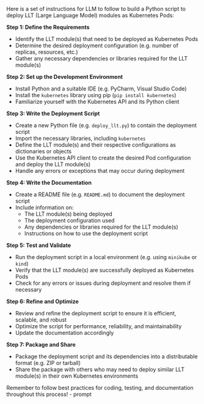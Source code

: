 Here is a set of instructions for LLM to follow to build a Python script to deploy LLT (Large Language Model) modules as Kubernetes Pods:

**Step 1: Define the Requirements**

* Identify the LLT module(s) that need to be deployed as Kubernetes Pods
* Determine the desired deployment configuration (e.g. number of replicas, resources, etc.)
* Gather any necessary dependencies or libraries required for the LLT module(s)

**Step 2: Set up the Development Environment**

* Install Python and a suitable IDE (e.g. PyCharm, Visual Studio Code)
* Install the `kubernetes` library using pip (`pip install kubernetes`)
* Familiarize yourself with the Kubernetes API and its Python client

**Step 3: Write the Deployment Script**

* Create a new Python file (e.g. `deploy_llt.py`) to contain the deployment script
* Import the necessary libraries, including `kubernetes`
* Define the LLT module(s) and their respective configurations as dictionaries or objects
* Use the Kubernetes API client to create the desired Pod configuration and deploy the LLT module(s)
* Handle any errors or exceptions that may occur during deployment

**Step 4: Write the Documentation**

* Create a README file (e.g. `README.md`) to document the deployment script
* Include information on:
	+ The LLT module(s) being deployed
	+ The deployment configuration used
	+ Any dependencies or libraries required for the LLT module(s)
	+ Instructions on how to use the deployment script

**Step 5: Test and Validate**

* Run the deployment script in a local environment (e.g. using `minikube` or `kind`)
* Verify that the LLT module(s) are successfully deployed as Kubernetes Pods
* Check for any errors or issues during deployment and resolve them if necessary

**Step 6: Refine and Optimize**

* Review and refine the deployment script to ensure it is efficient, scalable, and robust
* Optimize the script for performance, reliability, and maintainability
* Update the documentation accordingly

**Step 7: Package and Share**

* Package the deployment script and its dependencies into a distributable format (e.g. ZIP or tarball)
* Share the package with others who may need to deploy similar LLT module(s) in their own Kubernetes environments

Remember to follow best practices for coding, testing, and documentation throughout this process! - prompt
